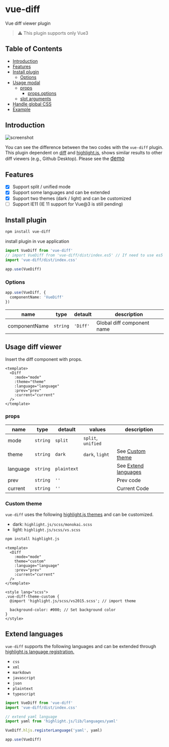 # vue-diff

Vue diff viewer plugin

> ⚠️ This plugin supports only Vue3

## Table of Contents

- [Introduction](#introduction)
- [Features](#features)
- [Install plugin](#install-plugin)
  * [Options](#options)
- [Usage modal](#usage-modal)
  * [props](#props)
    + [props.options](#propsoptions)
  * [slot arguments](#slot-arguments)
- [Handle global CSS](#handle-global-css)
- [Example](#example)

## Introduction

<img src="https://user-images.githubusercontent.com/25652218/104695609-60533c80-5750-11eb-85dd-0e7d0d79d5ac.png" alt="screenshot" style="max-width:100%;">

You can see the difference between the two codes with the `vue-diff` plugin.  
This plugin dependent on <a href="https://github.com/kpdecker/jsdiff">diff</a> and <a href="https://github.com/highlightjs/highlight.js/">highlight.js</a>, shows similar results to other diff viewers (e.g., Github Desktop).
Please see the <a href="https://hoiheart.github.io/vue-diff/demo/index.html" target="_blank" style="font-size: 1.2em; text-decoration: underline;">demo</a>

## Features

* [x] Support split / unified mode
* [x] Support some languages and can be extended
* [X] Support two themes (dark / light) and can be customized
* [ ] Support IE11 (IE 11 support for Vue@3 is still pending)

## Install plugin

```bash
npm install vue-diff
```

install plugin in vue application

```ts
import VueDiff from 'vue-diff'
// import VueDiff from 'vue-diff/dist/index.es5' // If need to use es5 build
import 'vue-diff/dist/index.css'

app.use(VueDiff)
```
### Options

```ts
app.use(VueDiff, {
  componentName: 'VueDiff'
})
```

| name | type | detault | description |
|- | - | - | - |
| componentName | `string` | `'Diff'` | Global diff component name |

## Usage diff viewer

Insert the diff component with props.

```vue
<template>
  <Diff
    :mode="mode"
    :theme="theme"
    :language="language"
    :prev="prev"
    :current="current"
  />
</template>
```

### props

| name | type | detault | values | description
|- | - | - | - |- |
| mode | `string` | `split` | `split`, `unified` | 
| theme | `string` | `dark` | `dark`, `light` | See <a href="#custom-theme">Custom theme</a>
| language | `string` | `plaintext` |  | See <a href="#extend-languages">Extend languages</a>
| prev | `string` | `''` |  | Prev code |
| current | `string` | `''` |  | Current Code |

### Custom theme

`vue-diff` uses the following <a href="https://github.com/highlightjs/highlight.js/tree/master/src/styles">highlight.js themes</a> and can be customized.

* dark: `highlight.js/scss/monokai.scss`
* light: `highlight.js/scss/vs.scss`

```bash
npm install highlight.js
```

```vue
<template>
  <Diff
    :mode="mode"
    theme="custom"
    :language="language"
    :prev="prev"
    :current="current"
  />
</template>

<style lang="scss">
.vue-diff-theme-custom {
  @import 'highlight.js/scss/vs2015.scss'; // import theme

  background-color: #000; // Set background color
}
</style>
```

## Extend languages

`vue-diff` supports the following languages and can be extended through <a href="https://github.com/highlightjs/highlight.js/#es6-modules">highlight.js language registration.</a>

* `css`
* `xml`
* `markdown`
* `javascript`
* `json`
* `plaintext`
* `typescript`

```ts
import VueDiff from 'vue-diff'
import 'vue-diff/dist/index.css'

// extend yaml language
import yaml from 'highlight.js/lib/languages/yaml'

VueDiff.hljs.registerLanguage('yaml', yaml)

app.use(VueDiff)
```